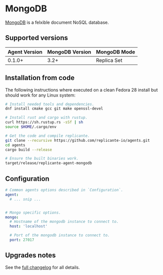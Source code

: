 # MongoDB
[MongoDB](https://www.mongodb.com/) is a felxible document NoSQL database.


## Supported versions
| Agent Version | MongoDB Version | MongoDB Mode |
| ------------- | --------------- | ------------ |
| 0.1.0+        | 3.2+            | Replica Set  |


## Installation from code
The following instructions where executed on a clean Fedora 28 install
but should work for any Linux system:
```bash
# Install needed tools and dependencies.
dnf install cmake gcc git make openssl-devel

# Install rust and cargo with rustup.
curl https://sh.rustup.rs -sSf | sh
source $HOME/.cargo/env

# Get the code and compile replicante.
git clone --recursive https://github.com/replicante-io/agents.git
cd agents
cargo build --release

# Ensure the built binaries work.
target/release/replicante-agent-mongodb
```


## Configuration
```yaml
# Common agents options described in `Configuration`.
agent:
  # ... snip ...


# Mongo specific options.
mongo:
  # Hostname of the mongodb instance to connect to.
  host: 'localhost'

  # Port of the mongodb instance to connect to.
  port: 27017
```


## Upgrades notes
See the [full changelog](https://github.com/replicante-io/agents/blob/master/mongodb/CHANGELOG.md)
for all details.
